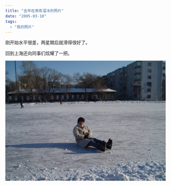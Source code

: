 ```yaml
---
title: "去年在家练溜冰的照片"
date: "2005-03-10"
tags: 
  - "我的照片"
---
```


刚开始水平很差，两星期后就滑得很好了。

回到上海还向同事们炫耀了一把。

![](PC210148.JPG)


